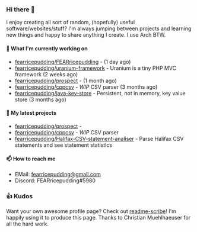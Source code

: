 ### Hi there 👋

I enjoy creating all sort of random, (hopefully) useful software/websites/stuff? 
I'm always jumping between projects and learning new things and happy to share anything I create.
I use Arch BTW.

#### 💎 What I'm currently working on

- [fearricepudding/FEARricepudding](https://github.com/fearricepudding/FEARricepudding) -  (1 day ago)
- [fearricepudding/uranium-framework](https://github.com/fearricepudding/uranium-framework) - Uranium is a tiny PHP MVC framework (2 weeks ago)
- [fearricepudding/prospect](https://github.com/fearricepudding/prospect) -  (1 month ago)
- [fearricepudding/cppcsv](https://github.com/fearricepudding/cppcsv) - *WIP* CSV parser (3 months ago)
- [fearricepudding/java-key-store](https://github.com/fearricepudding/java-key-store) - Persistent, not in memory, key value store   (3 months ago)

#### 🌱 My latest projects

- [fearricepudding/prospect](https://github.com/fearricepudding/prospect) - 
- [fearricepudding/cppcsv](https://github.com/fearricepudding/cppcsv) - *WIP* CSV parser
- [fearricepudding/Halifax-CSV-statement-analiser](https://github.com/fearricepudding/Halifax-CSV-statement-analiser) - Parse Halifax CSV statements and see statement statistics 

#### 📫 How to reach me

- EMail: fearricepudding@gmail.com
- Discord: FEARricepudding#5980

### 👍 Kudos

Want your own awesome profile page? Check out [readme-scribe](https://github.com/muesli/readme-scribe)!
I'm happily using it to produce this page. Thanks to Christian Muehlhaeuser for all the hard work.

